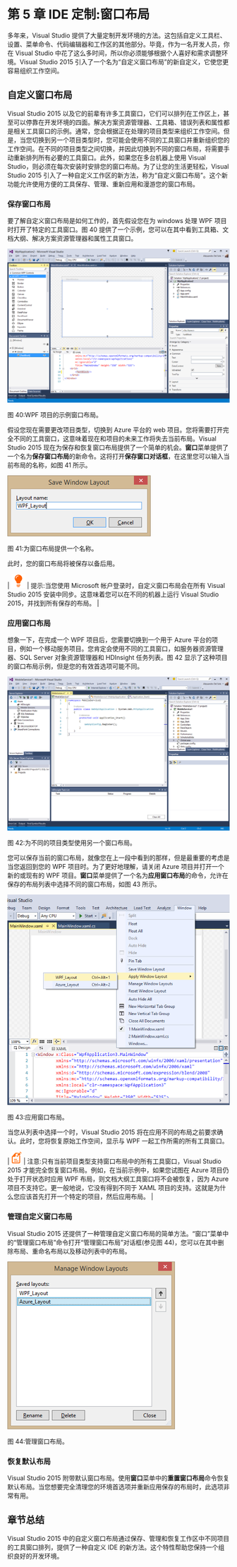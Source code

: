 # 第 5 章 IDE 定制:窗口布局

多年来，Visual Studio 提供了大量定制开发环境的方法。这包括自定义工具栏、设置、菜单命令、代码编辑器和工作区的其他部分。毕竟，作为一名开发人员，你在 Visual Studio 中花了这么多时间，所以你必须能够根据个人喜好和需求调整环境。Visual Studio 2015 引入了一个名为“自定义窗口布局”的新自定义，它使您更容易组织工作空间。

## 自定义窗口布局

Visual Studio 2015 以及它的前辈有许多工具窗口，它们可以排列在工作区上，甚至可以停靠在开发环境的四面。解决方案资源管理器、工具箱、错误列表和属性都是相关工具窗口的示例。通常，您会根据正在处理的项目类型来组织工作空间。但是，当您切换到另一个项目类型时，您可能会使用不同的工具窗口并重新组织您的工作空间。在不同的项目类型之间切换，并因此切换到不同的窗口布局，将需要手动重新排列所有必要的工具窗口。此外，如果您在多台机器上使用 Visual Studio，则必须在每次安装时安排您的窗口布局。为了让您的生活更轻松，Visual Studio 2015 引入了一种自定义工作区的新方法，称为“自定义窗口布局”。这个新功能允许使用方便的工具保存、管理、重新应用和漫游您的窗口布局。

### 保存窗口布局

要了解自定义窗口布局是如何工作的，首先假设您在为 windows 处理 WPF 项目时打开了特定的工具窗口。图 40 提供了一个示例，您可以在其中看到工具箱、文档大纲、解决方案资源管理器和属性工具窗口。

![](img/image47.png)

图 40:WPF 项目的示例窗口布局。

假设您现在需要更改项目类型，切换到 Azure 平台的 web 项目。您将需要打开完全不同的工具窗口，这意味着现在和项目的未来工作将失去当前布局。Visual Studio 2015 现在为保存和恢复窗口布局提供了一个简单的机会。**窗口**菜单提供了一个名为**保存窗口布局**的新命令。这将打开**保存窗口对话框**，在这里您可以输入当前布局的名称，如图 41 所示。

![](img/image48.png)

图 41:为窗口布局提供一个名称。

此时，您的窗口布局将被保存以备后用。

| ![](img/tip.png) | 提示:当您使用 Microsoft 帐户登录时，自定义窗口布局会在所有 Visual Studio 2015 安装中同步。这意味着您可以在不同的机器上运行 Visual Studio 2015，并找到所有保存的布局。 |

### 应用窗口布局

想象一下，在完成一个 WPF 项目后，您需要切换到一个用于 Azure 平台的项目，例如一个移动服务项目。您肯定会使用不同的工具窗口，如服务器资源管理器、SQL Server 对象资源管理器和 HDInsight 任务列表。图 42 显示了这种项目的窗口布局示例，但是您的有效首选项可能不同。

![](img/image49.png)

图 42:为不同的项目类型使用另一个窗口布局。

您可以保存当前的窗口布局，就像您在上一段中看到的那样，但是最重要的考虑是当您返回到您的 WPF 项目时。为了更好地理解，请关闭 Azure 项目并打开一个新的或现有的 WPF 项目。**窗口**菜单提供了一个名为**应用窗口布局**的命令，允许在保存的布局列表中选择不同的窗口布局，如图 43 所示。

![](img/image50.png)

图 43:应用窗口布局。

当您从列表中选择一个时，Visual Studio 2015 将在应用不同的布局之前要求确认。此时，您将恢复原始工作空间，显示与 WPF 一起工作所需的所有工具窗口。

| ![](img/note.png) | 注意:只有当前项目类型支持窗口布局中的所有工具窗口，Visual Studio 2015 才能完全恢复窗口布局。例如，在当前示例中，如果您试图在 Azure 项目仍处于打开状态时应用 WPF 布局，则文档大纲工具窗口将不会被恢复，因为 Azure 项目不支持它。更一般地说，它没有得到不同于 XAML 项目的支持。这就是为什么您应该首先打开一个特定的项目，然后应用布局。 |

### 管理自定义窗口布局

Visual Studio 2015 还提供了一种管理自定义窗口布局的简单方法。“窗口”菜单中的“管理窗口布局”命令打开“管理窗口布局”对话框(参见图 44)，您可以在其中删除布局、重命名布局以及移动列表中的布局。

![](img/image51.png)

图 44:管理窗口布局。

### 恢复默认布局

Visual Studio 2015 附带默认窗口布局。使用**窗口**菜单中的**重置窗口布局**命令恢复默认布局。当您想要完全清理您的环境首选项并重新应用保存的布局时，此选项非常有用。

## 章节总结

Visual Studio 2015 中的自定义窗口布局通过保存、管理和恢复工作区中不同项目的工具窗口排列，提供了一种自定义 IDE 的新方法。这个特性帮助您保持一个组织良好的开发环境。